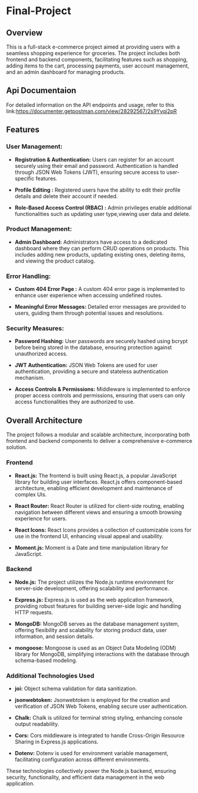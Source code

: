 # Final-Project

## Overview
This is a full-stack e-commerce project aimed at providing users with a seamless shopping experience for groceries. 
The project includes both frontend and backend components, facilitating features such as shopping,
adding items to the cart, processing payments, user account management, and an admin dashboard for managing products.

## Api Documentaion
For detailed information on the API endpoints and usage, refer to this link:https://documenter.getpostman.com/view/28292567/2s9Yyqj2pR

## Features
### User Management:
- **Registration & Authentication:**
Users can register for an account securely using their email and password. Authentication is handled through JSON Web Tokens (JWT), ensuring secure access to user-specific features.

- **Profile Editing :**
 Registered users have the ability to edit their profile details and delete their account if needed.

- **Role-Based Access Control (RBAC) :**
  Admin privileges enable additional functionalities such as updating user type,viewing user data and delete.
  
### Product Management:
- **Admin Dashboard:**
 Administrators have access to a dedicated dashboard where they can perform CRUD operations on products.
 This includes adding new products, updating existing ones, deleting items, and viewing the product catalog.

### Error Handling:
- **Custom 404 Error Page :**
 A custom 404 error page is implemented to enhance user experience when accessing undefined routes.

- **Meaningful Error Messages:**
 Detailed error messages are provided to users, guiding them through potential issues and resolutions.
  
### Security Measures:
- **Password Hashing:**
 User passwords are securely hashed using bcrypt before being stored in the database, ensuring protection against unauthorized access.

- **JWT Authentication:**
 JSON Web Tokens are used for user authentication, providing a secure and stateless authentication mechanism.
  
- **Access Controls & Permissions:**
 Middleware is implemented to enforce proper access controls and permissions, ensuring that users can only access functionalities they are authorized to use.

## Overall Architecture
The project follows a modular and scalable architecture, incorporating both frontend and backend components to deliver a comprehensive e-commerce solution.

### Frontend
- **React.js:**
  The frontend is built using React.js, a popular JavaScript library for building user interfaces.
  React.js offers component-based architecture, enabling efficient development and maintenance of complex UIs.
- **React Router:**
   React Router is utilized for client-side routing, enabling navigation between different views and ensuring a smooth browsing experience for users.

- **React Icons:**
   React Icons provides a collection of customizable icons for use in the frontend UI, enhancing visual appeal and usability.

- **Moment.js:**
  Moment is a Date and time manipulation library for JavaScript.
   
### Backend
- **Node.js:**
   The project utilizes the Node.js runtime environment for server-side development, offering scalability and performance.

- **Express.js:**
   Express.js is used as the web application framework, providing robust features for building server-side logic and handling HTTP requests.

- **MongoDB:**
   MongoDB serves as the database management system, offering flexibility and scalability for storing product data, user information, and session details.
   
- **mongoose:**
   Mongoose is used as an Object Data Modeling (ODM) library for MongoDB, simplifying interactions with the database through schema-based modeling.
  
### Additional Technologies Used
- **joi:**
   Object schema validation for data sanitization.

- **jsonwebtoken:**
  Jsonwebtoken is employed for the creation and verification of JSON Web Tokens, enabling secure user authentication.

- **Chalk:**
  Chalk is utilized for terminal string styling, enhancing console output readability.
   
-  **Cors:**
   Cors middleware is integrated to handle Cross-Origin Resource Sharing in Express.js applications.
   
- **Dotenv:**
   Dotenv is used for environment variable management, facilitating configuration across different environments.



These technologies collectively power the Node.js backend, ensuring security, functionality, and efficient data management in the web application.


